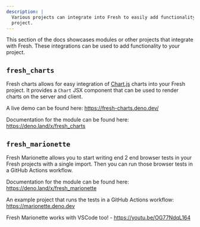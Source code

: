 ```yaml
---
description: |
  Various projects can integrate into Fresh to easily add functionality to your
  project.
---
```


This section of the docs showcases modules or other projects that integrate with
Fresh. These integrations can be used to add functionality to your project.

## `fresh_charts`

Fresh charts allows for easy integration of [Chart.js][chart-js] charts into
your Fresh project. It provides a `Chart` JSX component that can be used to
render charts on the server and client.

A live demo can be found here: https://fresh-charts.deno.dev/

Documentation for the module can be found here: https://deno.land/x/fresh_charts

[chart-js]: https://www.chartjs.org/ "Chart.js"

## `fresh_marionette`

Fresh Marionette allows you to start writing end 2 end browser tests in your
Fresh projects with a single import. Then you can run those browser tests in a
GitHub Actions workflow.

Documentation for the module can be found here:
https://deno.land/x/fresh_marionette

An example project that runs the tests in a GitHub Actions workflow:
https://marionette.deno.dev

Fresh Marionette works with VSCode too! - https://youtu.be/OG77NdqL164
